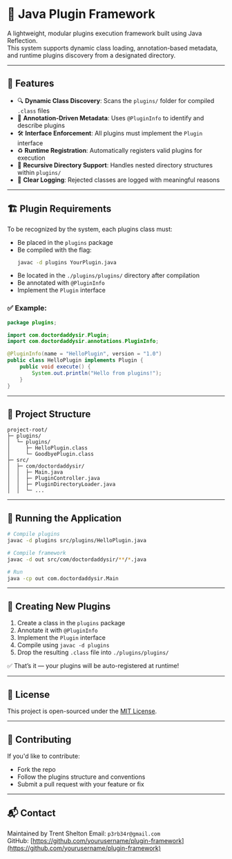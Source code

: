 # 🧩 Java Plugin Framework

A lightweight, modular plugins execution framework built using Java Reflection.  
This system supports dynamic class loading, annotation-based metadata, and runtime plugins discovery from a designated
directory.

---

## 🚀 Features

- 🔍 **Dynamic Class Discovery**: Scans the `plugins/` folder for compiled `.class` files
- 🧠 **Annotation-Driven Metadata**: Uses `@PluginInfo` to identify and describe plugins
- 🛠️ **Interface Enforcement**: All plugins must implement the `Plugin` interface
- ♻️ **Runtime Registration**: Automatically registers valid plugins for execution
- 📂 **Recursive Directory Support**: Handles nested directory structures within `plugins/`
- 🧼 **Clear Logging**: Rejected classes are logged with meaningful reasons

---

## 🏗️ Plugin Requirements

To be recognized by the system, each plugins class must:

- Be placed in the `plugins` package
- Be compiled with the flag:
  ```bash
  javac -d plugins YourPlugin.java
  ```
- Be located in the `./plugins/plugins/` directory after compilation
- Be annotated with `@PluginInfo`
- Implement the `Plugin` interface

### ✅ Example:

```java
package plugins;

import com.doctordaddysir.Plugin;
import com.doctordaddysir.annotations.PluginInfo;

@PluginInfo(name = "HelloPlugin", version = "1.0")
public class HelloPlugin implements Plugin {
    public void execute() {
        System.out.println("Hello from plugins!");
    }
}
```

---

## 📁 Project Structure

```
project-root/
├─ plugins/
│  └─ plugins/
│     ├─ HelloPlugin.class
│     └─ GoodbyePlugin.class
├─ src/
│  ├─ com/doctordaddysir/
│  │  ├─ Main.java
│  │  ├─ PluginController.java
│  │  ├─ PluginDirectoryLoader.java
│  │  └─ ...
```

---

## 🧪 Running the Application

```bash
# Compile plugins
javac -d plugins src/plugins/HelloPlugin.java

# Compile framework
javac -d out src/com/doctordaddysir/**/*.java

# Run
java -cp out com.doctordaddysir.Main
```

---

## 🧩 Creating New Plugins

1. Create a class in the `plugins` package
2. Annotate it with `@PluginInfo`
3. Implement the `Plugin` interface
4. Compile using `javac -d plugins`
5. Drop the resulting `.class` file into `./plugins/plugins/`

✅ That’s it — your plugins will be auto-registered at runtime!

---

## 📜 License

This project is open-sourced under the [MIT License](LICENSE).

---

## 🙋 Contributing

If you'd like to contribute:

- Fork the repo
- Follow the plugins structure and conventions
- Submit a pull request with your feature or fix

---

## 📬 Contact

Maintained by Trent Shelton
Email: `p3rb34r@gmail.com`  
GitHub: [https://github.com/yourusername/plugin-framework](https://github.com/yourusername/plugin-framework)
